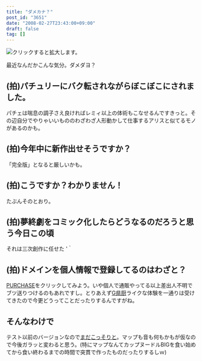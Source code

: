 ```yaml
---
title: "ダメカナ？"
post_id: "3651"
date: "2008-02-27T23:43:00+09:00"
draft: false
tag: []
---
```



![クリックすると拡大します。](/image/misc/LS1_s.jpg)

最近なんだかこんな気分。ダメダヨ？

## (拍)パチュリーにバク転されながらぼこぼこにされました。

パチェは喘息の調子さえ良ければレミィ以上の体術もこなせるんですきっと。その辺自分でやりゃいいもののわざわざ人形動かして仕事するアリスと似てるモノがあるのかも。

## (拍)今年中に新作出せそうですか？

「完全版」となると厳しいかも。

## (拍)こうですか？わかりません！

たぶんそのとおり。

## (拍)夢終劇をコミック化したらどうなるのだろうと思う今日この頃

それは三次創作に任せた '｀

## (拍)ドメインを個人情報で登録してるのはわざと？

[PURCHASE](http://e.danmaq.com/)をクリックしてみよう。いや個人で通販やってる以上差出人不明でブツ送りつけるのもあれですし。とりあえず[G県厨](http://sasakama.s13.xrea.com/sos/n18_858.html)ライクな体験を一通りは受けてきたので今更どうってことだったりするんですがね。

## そんなわけで

テスト以前のバージョンなので[まだこっそりと](http://thg.danmaq.com/)。マップも音も何もかもが仮なので今後ガラッと変わると思う。(特にマップなんてカップヌードルBIGを食い始めてから食い終わるまでの時間で突貫で作ったものだったりするしｗ)

